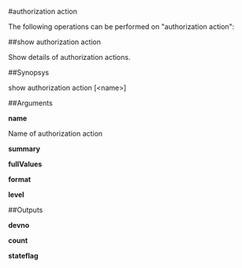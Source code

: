 #authorization action

The following operations can be performed on "authorization action":


##show authorization action

Show details of authorization actions.


##Synopsys

show authorization action [&lt;name>]


##Arguments

<b>name</b>
Name of authorization action

<b>summary</b>

<b>fullValues</b>

<b>format</b>

<b>level</b>



##Outputs

<b>devno</b>

<b>count</b>

<b>stateflag</b>



